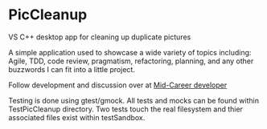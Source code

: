 # PicCleanup
VS C++ desktop app for cleaning up duplicate pictures

A simple application used to showcase a wide variety of topics including: Agile, TDD, code review, pragmatism, refactoring, planning, and any other buzzwords I can fit into a little project.

Follow development and discussion over at [Mid-Career developer](http://midcareerdeveloper.com)

Testing is done using gtest/gmock. All tests and mocks can be found within TestPicCleanup directory. Two tests touch the real filesystem and thier associated files exist within testSandbox.
